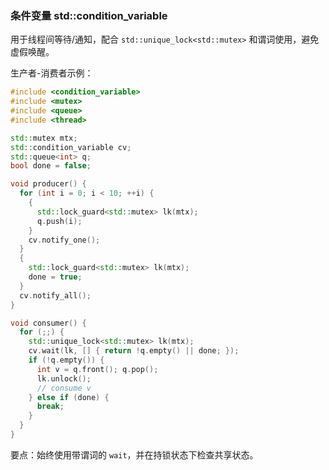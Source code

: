 ### 条件变量 std::condition_variable

用于线程间等待/通知，配合 `std::unique_lock<std::mutex>` 和谓词使用，避免虚假唤醒。

生产者-消费者示例：

```cpp
#include <condition_variable>
#include <mutex>
#include <queue>
#include <thread>

std::mutex mtx;
std::condition_variable cv;
std::queue<int> q;
bool done = false;

void producer() {
  for (int i = 0; i < 10; ++i) {
    {
      std::lock_guard<std::mutex> lk(mtx);
      q.push(i);
    }
    cv.notify_one();
  }
  {
    std::lock_guard<std::mutex> lk(mtx);
    done = true;
  }
  cv.notify_all();
}

void consumer() {
  for (;;) {
    std::unique_lock<std::mutex> lk(mtx);
    cv.wait(lk, [] { return !q.empty() || done; });
    if (!q.empty()) {
      int v = q.front(); q.pop();
      lk.unlock();
      // consume v
    } else if (done) {
      break;
    }
  }
}
```

要点：始终使用带谓词的 `wait`，并在持锁状态下检查共享状态。

